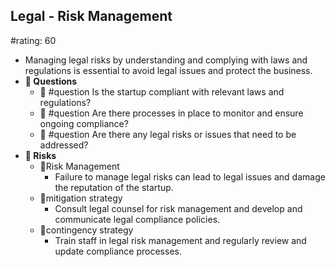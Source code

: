 ## Legal - Risk Management
#rating: 60
- Managing legal risks by understanding and complying with laws and regulations is essential to avoid legal issues and protect the business.
- **💭 Questions**
  - 💭 #question Is the startup compliant with relevant laws and regulations?
  - 💭 #question Are there processes in place to monitor and ensure ongoing compliance?
  - 💭 #question Are there any legal risks or issues that need to be addressed?
- **🚨 Risks**
  - 🚨Risk Management
    - Failure to manage legal risks can lead to legal issues and damage the reputation of the startup.
  - 🚨mitigation strategy
    - Consult legal counsel for risk management and develop and communicate legal compliance policies.
  - 🚨contingency strategy
    - Train staff in legal risk management and regularly review and update compliance processes.


